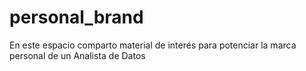 # personal_brand
En este espacio comparto material de interés para potenciar la marca personal de un Analista de Datos
